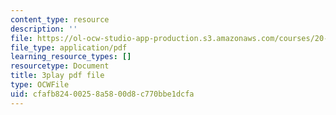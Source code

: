 ```yaml
---
content_type: resource
description: ''
file: https://ol-ocw-studio-app-production.s3.amazonaws.com/courses/20-219-becoming-the-next-bill-nye-writing-and-hosting-the-educational-show-january-iap-2015/cfafb82400258a5800d8c770bbe1dcfa_VHyCh1mDneE.pdf
file_type: application/pdf
learning_resource_types: []
resourcetype: Document
title: 3play pdf file
type: OCWFile
uid: cfafb824-0025-8a58-00d8-c770bbe1dcfa
---
```

